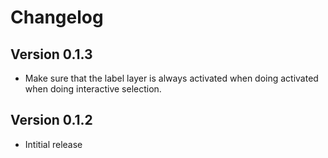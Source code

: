 # Changelog

## Version 0.1.3

- Make sure that the label layer is always activated when doing activated when doing interactive selection.

## Version 0.1.2

- Intitial release